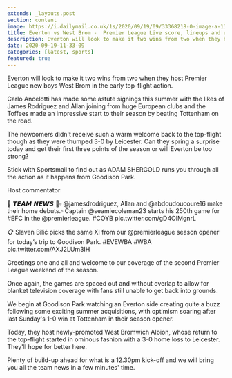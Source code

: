```yaml
---
extends: _layouts.post
section: content
image: https://i.dailymail.co.uk/1s/2020/09/19/09/33368218-0-image-a-13_1600504360749.jpg 
title: Everton vs West Brom -  Premier League Live score, lineups and updates 
description: Everton will look to make it two wins from two when they host Premier League new boys West Brom in the early game. Sportsmail will be on hand to cover all the action as it happens at Goodison Park. 
date: 2020-09-19-11-33-09 
categories: [latest, sports] 
featured: true 
--- 
```

Everton will look to make it two wins from two when they host Premier League new boys West Brom in the early top-flight action.

Carlo Ancelotti has made some astute signings this summer with the likes of James Rodriguez and Allan joining from huge European clubs and the Toffees made an impressive start to their season by beating Tottenham on the road.

The newcomers didn't receive such a warm welcome back to the top-flight though as they were thumped 3-0 by Leicester. Can they spring a surprise today and get their first three points of the season or will Everton be too strong?

Stick with Sportsmail to find out as ADAM SHERGOLD runs you through all the action as it happens from Goodison Park. 

Host commentator

🔵 𝙏𝙀𝘼𝙈 𝙉𝙀𝙒𝙎 🔵▫️ @jamesdrodriguez, Allan and @abdoudoucoure16 make their home debuts.▫️ Captain @seamiecoleman23 starts his 250th game for #EFC in the @premierleague. #COYB pic.twitter.com/gD4OIMgnrL

📋 Slaven Bilić picks the same XI from our @premierleague season opener for today’s trip to Goodison Park. #EVEWBA #WBA pic.twitter.com/AXJ2LUm3IH

Greetings one and all and welcome to our coverage of the second Premier League weekend of the season.

Once again, the games are spaced out and without overlap to allow for blanket television coverage with fans still unable to get back into grounds.

We begin at Goodison Park watching an Everton side creating quite a buzz following some exciting summer acquisitions, with optimism soaring after last Sunday's 1-0 win at Tottenham in their season opener. 

Today, they host newly-promoted West Bromwich Albion, whose return to the top-flight started in ominous fashion with a 3-0 home loss to Leicester. They'll hope for better here.

Plenty of build-up ahead for what is a 12.30pm kick-off and we will bring you all the team news in a few minutes' time. 

